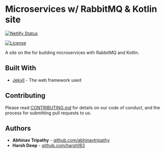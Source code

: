 # Microservices w/ RabbitMQ & Kotlin site
[![Netlify Status](https://api.netlify.com/api/v1/badges/7b2f8bd7-f021-44e2-b131-ddebc3962c95/deploy-status)](https://app.netlify.com/sites/rabbitmq-kotlin/deploys)

[![License](http://img.shields.io/badge/License-MIT-brightgreen.svg)](./LICENSE)

A site on the []() for building microservices with RabbitMQ and Kotlin. 

<!-- 
## Getting Started

These instructions will get you a copy of the project up and running on your local machine for development and testing purposes. See deployment for notes on how to deploy the project on a live system.

### Prerequisites

What things you need to install the software and how to install them

```
Give examples
```

### Installing

A step by step series of examples that tell you how to get a development env running

Say what the step will be

```
Give the example
```

And repeat

```
until finished
```

End with an example of getting some data out of the system or using it for a little demo

## Running the tests

Explain how to run the automated tests for this system

### Break down into end to end tests

Explain what these tests test and why

```
Give an example
```

### And coding style tests

Explain what these tests test and why

```
Give an example
```

## Deployment

Add additional notes about how to deploy this on a live system -->

## Built With

* [Jekyll](https://jekyllrb.com/) - The web framework used


## Contributing

Please read [CONTRIBUTING.md](https://gist.github.com/PurpleBooth/b24679402957c63ec426) for details on our code of conduct, and the process for submitting pull requests to us.
<!-- 
## Versioning

We use [SemVer](http://semver.org/) for versioning. For the versions available, see the [tags on this repository](https://github.com/your/project/tags).  -->

## Authors

* **Abhinav Tripathy** - [github.com/abhinavtripathy](https://github.com/abhinavtripathy)
* **Harsh Deep** - [github.com/harsh183](https://github.com/harsh183)
<!-- 
See also the list of [contributors](https://github.com/your/project/contributors) who participated in this project.

## License

This project is licensed under the MIT License - see the [LICENSE.md](LICENSE.md) file for details

## Acknowledgments

* Hat tip to anyone whose code was used
* Inspiration
* etc -->
